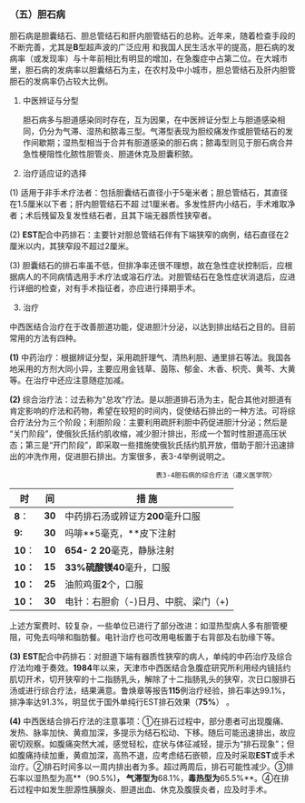 ### （五）胆石病

 胆石病是胆囊结石、胆总管结石和肝内胆管结石的总称。近年来，随着检查手段的不断完善，尤其是**B**型超声波的广泛应用 和我国人民生活水平的提高，胆石病的发病率（或发现率）与十年前相比有明显的增加，在急腹症中占第二位。在大城市里，胆石病的发病率以胆囊结石为主，在农村及中小城市，胆总管结石及肝内胆管胆石的发病率仍占较大比例。

1. 中医辨证与分型

   胆石病多与胆道感染同时存在，互为因果，在中医辨证分型上与胆道感染相同，仍分为气滞、湿热和脓毒三型。气滞型表现为胆绞痛发作或胆管结石的发作间歇期；湿热型相当于合并有胆道感染的胆石病；脓毒型则见于胆石病合并急性梗阻性化脓性胆管炎、胆道休克及胆囊积脓。

2. 治疗适应证的选择

(1) 适用于非手术疗法者：包括胆囊结石直径小于5毫米者；胆总管结石，其直径在1.5厘米以下者；肝内胆管结石不超 过1厘米者。多发性肝内小结石，手术难取净者；术后残留及复发性结石者，且其下端无器质性狭窄者。

(2) **EST**配合中药排石：主要针对胆总管结石伴有下端狭窄的病例，结石直径在2厘米以内，其狭窄段不超过2厘米。

(3) 胆囊结石的排石率虽不低，但排净率还很不理想，故在急性症状控制后，应根据病人的不同病情选用手术疗法或溶石疗法。对胆管结石在急性症状消退后，应进行详细的检查，对有手术指征者，亦应进行择期手术。

3. 治疗

中西医结合治疗在于改善胆道功能，促进胆汁分泌，以达到排出结石之目的。目前常用的方法有四种。

**(1)**  中药治疗：根据辨证分型，采用疏肝理气、清热利胆、通里排石等法。我国各地采用的方剂大同小异，主要应用金钱草、茵陈、郁金、木香、枳壳、黄芩、大黄等。在治疗中还应注意随症加减。

 **(2)** 综合治疗法：过去称为“总攻”疗法。是以胆道排石汤为主，配合其他对胆道有肯定影响的疗法和药物，希望在较短的时间内，促使结石排出的一种方法。可将综合疗法分为三个阶段；利胆阶段：主要利用疏肝利胆中药促进胆汁分泌；然后是 “关门阶段”，使俄狄氏括约肌收缩，减少胆汁排出，形成一个暂时性胆道高压状态；第三是“开门阶段”，即采取一些措施使俄狄氏括约肌开放，借助于胆汁迅速排出的冲洗作用，促进胆石排出。方案很多，表3-4举例说明之。

```
                                    表3-4胆石病的综合疔法（遵义医学院〉
```

| 时       | 间     | 措  施                               |
| -------- | ------ | ------------------------------------ |
| **8**：  | **30** | 中药排石汤或辨证方**200**毫升口服    |
| **9:**   | **30** | 吗啡**5毫克，**皮下注射              |
| **10**： | **10** | **654- 2** **20**毫克，静脉注射      |
| **10：** | **15** | **33%**硫酸镁**40**毫升，口服        |
| **10：** | **25** | 油煎鸡蛋**2**个，口服                |
| **10：** | **30** | 电针：右胆俞（-)日月、中脘、梁门（+) |

  上述方案费时、较复杂，一些单位已进行了部分改进：如湿热型病人多有胆管梗阻，可免去吗啡和脂肪餐。电针治疗也可改用电板置于右背部及右肋缘下等。

  **(3)**    **EST**配合中药排石：对胆道下端有器质性狹窄的病人，单纯的中药治疗及综合疗法均难于奏效。**1984**年以来，天津市中西医结合急腹症研究所利用经内镜括约肌切开术，切开狭窄的十二指肠乳头，解除了十二指肠乳头的狭窄，次日口服排石汤或进行综合疗法，结果满意。鲁焕章等报告**115**例治疗经验，排石率达99.1%，排净率达91.3%，明显优于国外单纯行EST排石效果（**75%**） 。

 **(4)**    中西医结合排石疗法的注意事项：①在排石过程中，部分患者可出现腹痛、发热、脉率加快、黄疸加深，多提示为结石松动、下移。随后可能迅速排出，故应密切观察。如腹痛突然大减，感觉轻松，症状与体征减轻，提示为“排石现象”；但如腹痛持续加重，黄疸加深，高热不退，应考虑结石嵌顿，应及时采取**EST**或手术治疗。②排石时间多以一周内排出者为多。超过两周后，排石可能性减少。③排石率以湿热型为高**（90.5%)**， 气滞型为**68.1%，**毒热型为**65.5%**。④在排石过程中如发生胆源性胰腺炎、胆道出血、休克及腹膜炎者，应及时手术。
